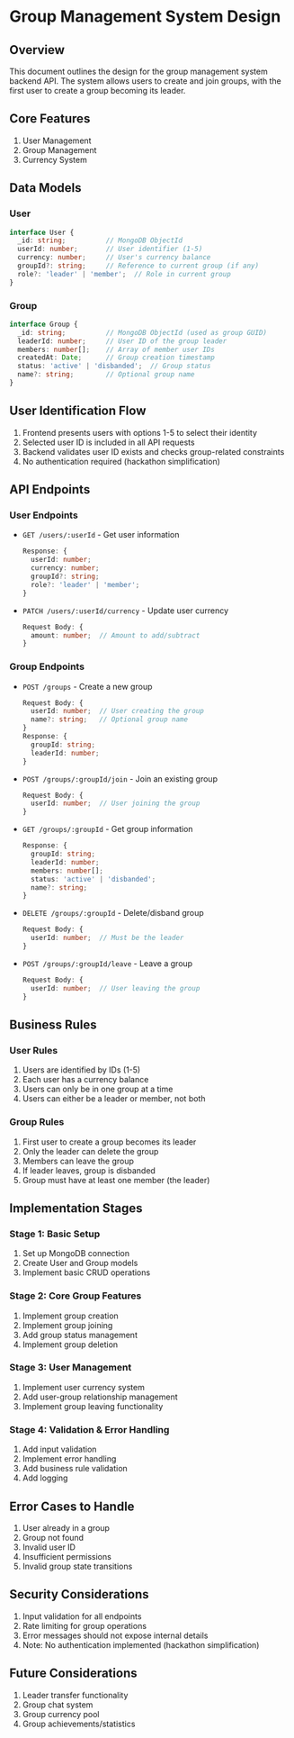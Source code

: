 # Group Management System Design

## Overview
This document outlines the design for the group management system backend API. The system allows users to create and join groups, with the first user to create a group becoming its leader.

## Core Features
1. User Management
2. Group Management
3. Currency System

## Data Models

### User
```typescript
interface User {
  _id: string;          // MongoDB ObjectId
  userId: number;       // User identifier (1-5)
  currency: number;     // User's currency balance
  groupId?: string;     // Reference to current group (if any)
  role?: 'leader' | 'member';  // Role in current group
}
```

### Group
```typescript
interface Group {
  _id: string;          // MongoDB ObjectId (used as group GUID)
  leaderId: number;     // User ID of the group leader
  members: number[];    // Array of member user IDs
  createdAt: Date;      // Group creation timestamp
  status: 'active' | 'disbanded';  // Group status
  name?: string;        // Optional group name
}
```

## User Identification Flow
1. Frontend presents users with options 1-5 to select their identity
2. Selected user ID is included in all API requests
3. Backend validates user ID exists and checks group-related constraints
4. No authentication required (hackathon simplification)

## API Endpoints

### User Endpoints
- `GET /users/:userId` - Get user information
  ```typescript
  Response: {
    userId: number;
    currency: number;
    groupId?: string;
    role?: 'leader' | 'member';
  }
  ```

- `PATCH /users/:userId/currency` - Update user currency
  ```typescript
  Request Body: {
    amount: number;  // Amount to add/subtract
  }
  ```

### Group Endpoints
- `POST /groups` - Create a new group
  ```typescript
  Request Body: {
    userId: number;  // User creating the group
    name?: string;   // Optional group name
  }
  Response: {
    groupId: string;
    leaderId: number;
  }
  ```

- `POST /groups/:groupId/join` - Join an existing group
  ```typescript
  Request Body: {
    userId: number;  // User joining the group
  }
  ```

- `GET /groups/:groupId` - Get group information
  ```typescript
  Response: {
    groupId: string;
    leaderId: number;
    members: number[];
    status: 'active' | 'disbanded';
    name?: string;
  }
  ```

- `DELETE /groups/:groupId` - Delete/disband group
  ```typescript
  Request Body: {
    userId: number;  // Must be the leader
  }
  ```

- `POST /groups/:groupId/leave` - Leave a group
  ```typescript
  Request Body: {
    userId: number;  // User leaving the group
  }
  ```

## Business Rules

### User Rules
1. Users are identified by IDs (1-5)
2. Each user has a currency balance
3. Users can only be in one group at a time
4. Users can either be a leader or member, not both

### Group Rules
1. First user to create a group becomes its leader
2. Only the leader can delete the group
3. Members can leave the group
4. If leader leaves, group is disbanded
5. Group must have at least one member (the leader)

## Implementation Stages

### Stage 1: Basic Setup
1. Set up MongoDB connection
2. Create User and Group models
3. Implement basic CRUD operations

### Stage 2: Core Group Features
1. Implement group creation
2. Implement group joining
3. Add group status management
4. Implement group deletion

### Stage 3: User Management
1. Implement user currency system
2. Add user-group relationship management
3. Implement group leaving functionality

### Stage 4: Validation & Error Handling
1. Add input validation
2. Implement error handling
3. Add business rule validation
4. Add logging

## Error Cases to Handle
1. User already in a group
2. Group not found
3. Invalid user ID
4. Insufficient permissions
5. Invalid group state transitions

## Security Considerations
1. Input validation for all endpoints
2. Rate limiting for group operations
3. Error messages should not expose internal details
4. Note: No authentication implemented (hackathon simplification)

## Future Considerations
1. Leader transfer functionality
2. Group chat system
3. Group currency pool
4. Group achievements/statistics 